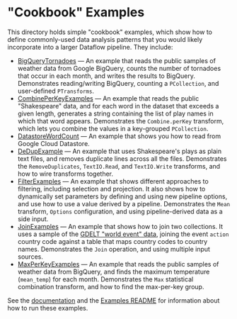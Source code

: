 
# "Cookbook" Examples

This directory holds simple "cookbook" examples, which show how to define
commonly-used data analysis patterns that you would likely incorporate into a
larger Dataflow pipeline. They include:

 <ul>
  <li><a href="BigQueryTornadoes.java">BigQueryTornadoes</a>
  &mdash; An example that reads the public samples of weather data from Google
  BigQuery, counts the number of tornadoes that occur in each month, and
  writes the results to BigQuery. Demonstrates reading/writing BigQuery,
  counting a <code>PCollection</code>, and user-defined <code>PTransforms</code>.</li>
  <li><a href="CombinePerKeyExamples.java">CombinePerKeyExamples</a>
  &mdash; An example that reads the public &quot;Shakespeare&quot; data, and for
  each word in the dataset that exceeds a given length, generates a string
  containing the list of play names in which that word appears.
  Demonstrates the <code>Combine.perKey</code>
  transform, which lets you combine the values in a key-grouped
  <code>PCollection</code>.
  </li>
  <li><a href="DatastoreWordCount.java">DatastoreWordCount</a>
  &mdash; An example that shows you how to read from Google Cloud Datastore.</li>
  <li><a href="DeDupExample.java">DeDupExample</a>
  &mdash; An example that uses Shakespeare's plays as plain text files, and
  removes duplicate lines across all the files. Demonstrates the
  <code>RemoveDuplicates</code>, <code>TextIO.Read</code>,
  and <code>TextIO.Write</code> transforms, and how to wire transforms together.
  </li>
  <li><a href="FilterExamples.java">FilterExamples</a>
  &mdash; An example that shows different approaches to filtering, including
  selection and projection. It also shows how to dynamically set parameters
  by defining and using new pipeline options, and use how to use a value derived
  by a pipeline. Demonstrates the <code>Mean</code> transform,
  <code>Options</code> configuration, and using pipeline-derived data as a side
  input.
  </li>
  <li><a href="JoinExamples.java">JoinExamples</a>
  &mdash; An example that shows how to join two collections. It uses a
  sample of the <a href="http://goo.gl/OB6oin">GDELT &quot;world event&quot;
  data</a>, joining the event <code>action</code> country code against a table
  that maps country codes to country names. Demonstrates the <code>Join</code>
  operation, and using multiple input sources.
  </li>
  <li><a href="MaxPerKeyExamples.java">MaxPerKeyExamples</a>
  &mdash; An example that reads the public samples of weather data from BigQuery,
  and finds the maximum temperature (<code>mean_temp</code>) for each month.
  Demonstrates the <code>Max</code> statistical combination transform, and how to
  find the max-per-key group.
  </li>
  </ul>

See the [documentation](https://cloud.google.com/dataflow/getting-started) and the [Examples
README](../../../../../../../../../README.md) for
information about how to run these examples.
